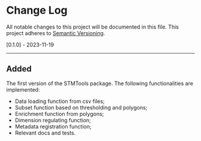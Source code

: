 # Change Log

All notable changes to this project will be documented in this file.
This project adheres to [Semantic Versioning](http://semver.org/).


[0.1.0] - 2023-11-19
********************

Added
-----

The first version of the STMTools package. The following functionalities are implemented:
- Data loading function from csv files;
- Subset function based on thresholding and polygons;
- Enrichment function from polygons;
- Dimension regulating function;
- Metadata registration function;
- Relevant docs and tests.
